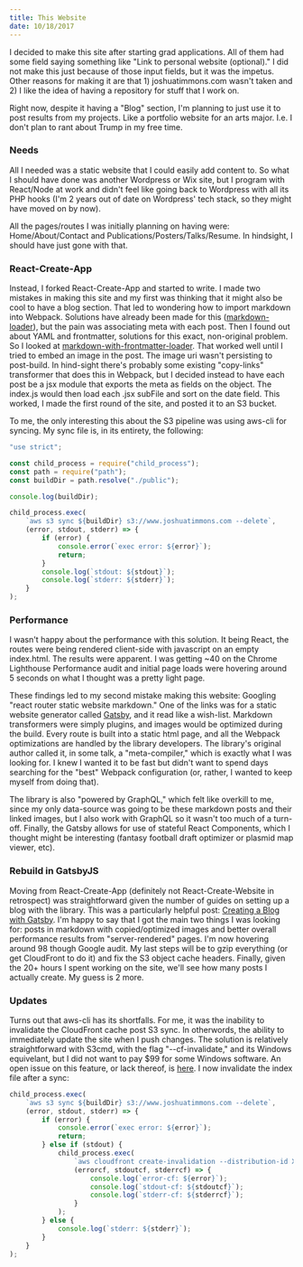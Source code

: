 ```yaml
---
title: This Website
date: 10/18/2017
---
```

I decided to make this site after starting grad applications. All of them
had some field saying something like "Link to personal website (optional)."
I did not make this just because of those input fields, but it was the impetus.
Other reasons for making it are that 1) joshuatimmons.com wasn't taken and 2)
I like the idea of having a repository for stuff that I work on. 

Right now, despite it having a "Blog" section, I'm planning to just use it to post results
from my projects. Like a portfolio website for an arts major.
I.e. I don't plan to rant about Trump in my free time. 

### Needs
All I needed was a static website that I could easily add content to. So what I should
have done was another Wordpress or Wix site, but I program with React/Node at work
and didn't feel like going back to Wordpress with all its PHP hooks
(I'm 2 years out of date on Wordpress' tech stack, so they might have moved on by now).

All the pages/routes I was initially planning on having were: Home/About/Contact and
Publications/Posters/Talks/Resume. In hindsight, I should have just gone with that.

### React-Create-App
Instead, I forked React-Create-App and started to write. I made two mistakes in making this site and my
first was thinking that it might also be cool to have a blog section. That led to wondering
how to import markdown into Webpack. Solutions have already been made for this
([markdown-loader](https://www.npmjs.com/package/markdown-loader)), but the pain was associating
meta with each post. Then I found out about YAML and frontmatter, solutions for this exact,
non-original problem. So I looked at [markdown-with-frontmatter-loader](https://github.com/matthewwithanm/markdown-with-front-matter-loader).
That worked well until I tried to embed an image in the post. The image uri wasn't persisting to post-build.
In hind-sight there's probably some existing "copy-links" transformer that does this in Webpack,
but I decided instead to have each post be a jsx module
that exports the meta as fields on the object. The index.js would then load each .jsx subFile
and sort on the date field. This worked, I made the first round of the site, and posted it to an
S3 bucket.

To me, the only interesting this about the S3 pipeline was using aws-cli for syncing.
My sync file is, in its entirety, the following:
```javascript
"use strict";

const child_process = require("child_process");
const path = require("path");
const buildDir = path.resolve("./public");

console.log(buildDir);

child_process.exec(
	`aws s3 sync ${buildDir} s3://www.joshuatimmons.com --delete`,
	(error, stdout, stderr) => {
		if (error) {
			console.error(`exec error: ${error}`);
			return;
		}
		console.log(`stdout: ${stdout}`);
		console.log(`stderr: ${stderr}`);
	}
);
```

### Performance
I wasn't happy about the performance with this solution. It being React, the routes were
being rendered client-side with javascript on an empty index.html. The results were apparent.
I was getting ~40 on the Chrome Lighthouse Performance audit and initial page loads were hovering
around 5 seconds on what I thought was a pretty light page. 

These findings led to my second mistake making this website: Googling "react router static website markdown."
One of the links was for a static website generator called [Gatsby](https://www.gatsbyjs.org/),
and it read like a wish-list. Markdown transformers were simply plugins, and images would be optimized
during the build. Every route is built into a static html page, and all the Webpack optimizations
are handled by the library developers. The library's original author called it, in some talk, a "meta-compiler,"
which is exactly what I was looking for. I knew I wanted it to be fast but didn't want to spend
days searching for the "best" Webpack configuration (or, rather, I wanted to keep myself from doing that).

The library is also "powered by GraphQL," which felt like overkill to me, since my only data-source was going to
be these markdown posts and their linked images, but I also work with GraphQL so it wasn't too much of
a turn-off. Finally, the Gatsby allows for use of stateful React Components, which I thought might be interesting
(fantasy football draft optimizer or plasmid map viewer, etc).

### Rebuild in GatsbyJS
Moving from React-Create-App (definitely not React-Create-Website in retrospect) was straightforward given
the number of guides on setting up a blog with the library. This was a particularly helpful post:
[Creating a Blog with Gatsby](https://www.gatsbyjs.org/blog/2017-07-19-creating-a-blog-with-gatsby/).
I'm happy to say that I got the main two things I was looking for: posts in markdown with copied/optimized
images and better overall performance results from "server-rendered" pages. I'm now hovering around 98 though
Google audit. My last steps will be to gzip everything (or get CloudFront to do it) and fix the S3 object
cache headers. Finally, given the 20+ hours I spent working on the site, we'll see how many posts I actually create.
My guess is 2 more.

### Updates
Turns out that aws-cli has its shortfalls. For me, it was the inability to invalidate the CloudFront cache post S3 sync.
In otherwords, the ability to immediately update the site when I push changes.
The solution is relatively straightforward with S3cmd, with the flag "--cf-invalidate," and its Windows equivelant,
but I did not want to pay $99 for some Windows software. An open issue on this feature, or lack thereof, is [here](https://github.com/aws/aws-cli/issues/920). I now invalidate the index file after a sync:

```javascript
child_process.exec(
	`aws s3 sync ${buildDir} s3://www.joshuatimmons.com --delete`,
	(error, stdout, stderr) => {
		if (error) {
			console.error(`exec error: ${error}`);
			return;
		} else if (stdout) {
			child_process.exec(
				`aws cloudfront create-invalidation --distribution-id XXXXXXXXXXXXX --paths /index.html`,
				(errorcf, stdoutcf, stderrcf) => {
					console.log(`error-cf: ${error}`);
					console.log(`stdout-cf: ${stdoutcf}`);
					console.log(`stderr-cf: ${stderrcf}`);
				}
			);
		} else {
			console.log(`stderr: ${stderr}`);
		}
	}
);
```
